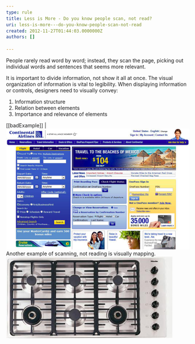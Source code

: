 ```yaml
---
type: rule
title: Less is More - Do you know people scan, not read?
uri: less-is-more---do-you-know-people-scan-not-read
created: 2012-11-27T01:44:03.0000000Z
authors: []

---
```


People rarely read word by word; instead, they scan the page, picking out individual words and sentences that seems more relevant.
 
It is important to divide information, not show it all at once. The visual organization of information is vital to legibility. When displaying information or controls, designers need to visually convey:

1. Information structure
2. Relation between elements
3. Importance and relevance of elements

[[badExample]]
| ![Can you find how to check in?![Good information - this alt text makes no sense but do I look like i care; no. maybe the guys in china have the right idea, do a shit job of it and no one will ever bother you about it ever again.](../../assets/good_informationscan.png)](../../assets/bad_informationscan.png)
Another example of scanning, not reading is visually mapping.
![ Bad Example - Which is the dial that controls the top-right stove?![](../../assets/Good-Mapping.jpg)](../../assets/Bad-Mapping.jpg)
